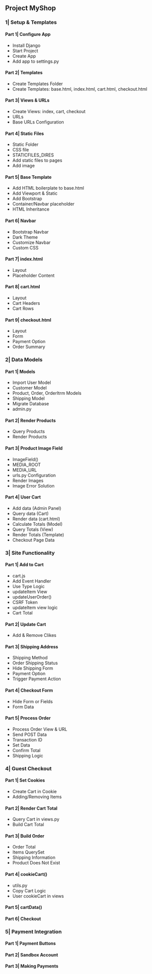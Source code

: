## Project MyShop

### 1| Setup & Templates
#### Part 1| Configure App
- Install Django
- Start Project
- Create App
- Add app to settings.py
#### Part 2| Templates
- Create Templates Folder
- Create Templates: base.html, index.html, cart.html, checkout.html
#### Part 3| Views & URLs
- Create Views: index, cart, checkout
- URLs
- Base URLs Configuration
#### Part 4| Static Files
- Static Folder
- CSS file
- STATICFILES_DIRES
- Add static files to pages
- Add image
#### Part 5| Base Template
- Add HTML boilerplate to base.html
- Add Viewport & Static
- Add Bootstrap
- Container/Navbar placeholder
- HTML Inheritance
#### Part 6| Navbar
- Bootstrap Navbar
- Dark Theme
- Customize Navbar
- Custom CSS
#### Part 7| index.html
- Layout
- Placeholder Content
#### Part 8| cart.html
- Layout
- Cart Headers
- Cart Rows
#### Part 9| checkout.html
- Layout
- Form
- Payment Option
- Order Summary

### 2| Data Models
#### Part 1| Models
- Import User Model
- Customer Model
- Product, Order, OrderItrm Models
- Shipping Model
- Migrate Database
- admin.py
#### Part 2| Render Products
- Query Products
- Render Products
#### Part 3| Product Image Field
- ImageField()
- MEDIA_ROOT
- MEDIA_URL
- urls.py Configuration
- Render Images
- Image Error Solution
#### Part 4| User Cart
- Add data (Admin Panel)
- Query data (Cart)
- Render data (cart.html)
- Calculate Totals (Model)
- Query Totals (View)
- Render Totals (Template)
- Checkout Page Data

### 3| Site Functionality
#### Part 1| Add to Cart
- cart.js
- Add Event Handler
- Use Type Logic
- updateItem View
- updateUserOrder()
- CSRF Token
- updateItem view logic
- Cart Total
#### Part 2| Update Cart
- Add & Remove Clikes
#### Part 3| Shipping Address
- Shipping Method
- Order Shipping Status
- Hide Shipping Form
- Payment Option
- Trigger Payment Action
#### Part 4| Checkout Form
- Hide Form or Fields
- Form Data
#### Part 5| Process Order
- Process Order View & URL
- Send POST Data
- Transaction ID
- Set Data
- Confirm Total
- Shipping Logic

### 4| Guest Checkout
#### Part 1| Set Cookies
- Create Cart in Cookie
- Adding/Removing Items
#### Part 2| Render Cart Total
- Query Cart in views.py
- Build Cart Total
#### Part 3| Build Order
- Order Total
- Items QuerySet
- Shipping Information
- Product Does Not Exist
#### Part 4| cookieCart()
- utils.py
- Copy Cart Logic
- User cookieCart in views
#### Part 5| cartData()
#### Part 6| Checkout


### 5| Payment Integration
#### Part 1| Payment Buttons
#### Part 2| Sandbox Account
#### Part 3| Making Payments